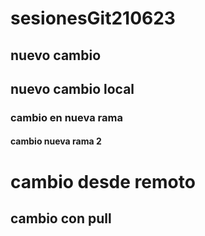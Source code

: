 # sesionesGit210623
## nuevo cambio
## nuevo cambio local
### cambio en nueva rama
#### cambio nueva rama 2
# cambio desde remoto
## cambio con pull
